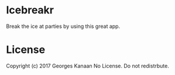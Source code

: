 # Icebreakr
Break the ice at parties by using this great app.

# License
Copyright (c) 2017 Georges Kanaan
No License. Do not redistrbute.
